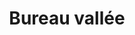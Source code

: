 ---
title: "Bureau vallée"
url: /cherbourg-en-cotentin/bureau-vallee/
shop: fournitures de bureau
---